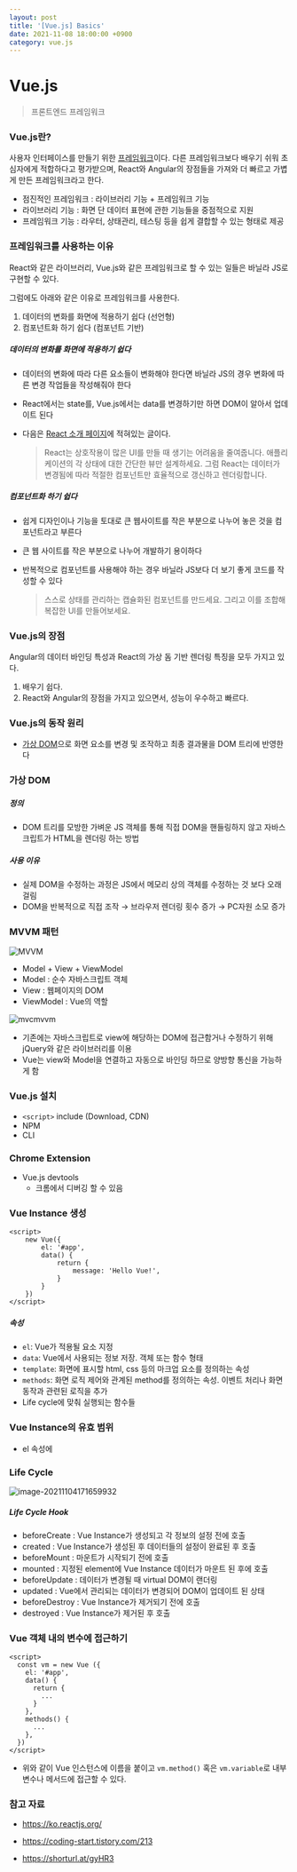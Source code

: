 ```yaml
---
layout: post
title: '[Vue.js] Basics'
date: 2021-11-08 18:00:00 +0900
category: vue.js
---
```


# Vue.js

> 프론트엔드 프레임워크



### Vue.js란?

사용자 인터페이스를 만들기 위한 <u>프레임워크</u>이다. 다른 프레임워크보다 배우기 쉬워 초심자에게 적합하다고 평가받으며, React와 Angular의 장점들을 가져와 더 빠르고 가볍게 만든 프레임워크라고 한다.

- 점진적인 프레임워크 : 라이브러리 기능 + 프레임워크 기능
- 라이브러리 기능 : 화면 단 데이터 표현에 관한 기능들을 중점적으로 지원
- 프레임워크 기능 : 라우터, 상태관리, 테스팅 등을 쉽게 결합할 수 있는 형태로 제공



### 프레임워크를 사용하는 이유

React와 같은 라이브러리, Vue.js와 같은 프레임워크로 할 수 있는 일들은 바닐라 JS로 구현할 수 있다.

그럼에도 아래와 같은 이유로 프레임워크를 사용한다.

1. 데이터의 변화를 화면에 적용하기 쉽다 (선언형)
2. 컴포넌트화 하기 쉽다 (컴포넌트 기반)



##### 데이터의 변화를 화면에 적용하기 쉽다

- 데이터의 변화에 따라 다른 요소들이 변화해야 한다면 바닐라 JS의 경우 변화에 따른 변경 작업들을 작성해줘야 한다

- React에서는 state를, Vue.js에서는 data를 변경하기만 하면 DOM이 알아서 업데이트 된다

- 다음은 [React 소개 페이지](https://ko.reactjs.org/)에 적혀있는 글이다.

  > React는 상호작용이 많은 UI를 만들 때 생기는 어려움을 줄여줍니다. 애플리케이션의 각 상태에 대한 간단한 뷰만 설계하세요. 그럼 React는 데이터가 변경됨에 따라 적절한 컴포넌트만 효율적으로 갱신하고 렌더링합니다.



##### 컴포넌트화 하기 쉽다

- 쉽게 디자인이나 기능을 토대로 큰 웹사이트를 작은 부분으로 나누어 놓은 것을 컴포넌트라고 부른다

- 큰 웹 사이트를 작은 부분으로 나누어 개발하기 용이하다

- 반복적으로 컴포넌트를 사용해야 하는 경우 바닐라 JS보다 더 보기 좋게 코드를 작성할 수 있다

  > 스스로 상태를 관리하는 캡슐화된 컴포넌트를 만드세요. 그리고 이를 조합해 복잡한 UI를 만들어보세요.



### Vue.js의 장점

Angular의 데이터 바인딩 특성과 React의 가상 돔 기반 렌더링 특징을 모두 가지고 있다.

1. 배우기 쉽다.
2. React와 Angular의 장점을 가지고 있으면서, 성능이 우수하고 빠르다.



### Vue.js의 동작 원리

- <u>가상 DOM</u>으로 화면 요소를 변경 및 조작하고 최종 결과물을 DOM 트리에 반영한다



### 가상 DOM

##### 정의

- DOM 트리를 모방한 가벼운 JS 객체를 통해 직접 DOM을 핸들링하지 않고 자바스크립트가 HTML을 렌더링 하는 방법

##### 사용 이유

- 실제 DOM을 수정하는 과정은 JS에서 메모리 상의 객체를 수정하는 것 보다 오래 걸림
- DOM을 반복적으로 직접 조작 → 브라우저 렌더링 횟수 증가 → PC자원 소모 증가



### MVVM 패턴

![MVVM](img/mvvm.png)

- Model + View + ViewModel
- Model : 순수 자바스크립트 객체
- View : 웹페이지의 DOM
- ViewModel : Vue의 역할



![mvcmvvm](img/mvcmvvm.png)

- 기존에는 자바스크립트로 view에 해당하는 DOM에 접근함거나 수정하기 위해 jQuery와 같은 라이브러리를 이용
- Vue는 view와 Model을 연결하고 자동으로 바인딩 하므로 양방향 통신을 가능하게 함



### Vue.js 설치

- `<script>` include (Download, CDN)
- NPM
- CLI



### Chrome Extension

- Vue.js devtools
  - 크롬에서 디버깅 할 수 있음



### Vue Instance 생성

```vue
<script>
	new Vue({
        el: '#app',
        data() {
            return {
                message: 'Hello Vue!',
            }
        }
    })
</script>
```

##### 속성

- `el`: Vue가 적용될 요소 지정
- `data`: Vue에서 사용되는 정보 저장. 객체 또는 함수 형태
- `template`: 화면에 표시할 html, css 등의 마크업 요소를 정의하는 속성
- `methods`: 화면 로직 제어와 관계된 method를 정의하는 속성. 이벤트 처리나 화면 동작과 관련된 로직을 추가
- Life cycle에 맞춰 실행되는 함수들



### Vue Instance의 유효 범위

- el 속성에 



### Life Cycle

![image-20211104171659932](img/image-20211104171659932.png)

##### Life Cycle Hook

- beforeCreate : Vue Instance가 생성되고 각 정보의 설정 전에 호출
- created : Vue Instance가 생성된 후 데이터들의 설정이 완료된 후 호출
- beforeMount : 마운트가 시작되기 전에 호출
- mounted : 지정된 element에 Vue Instance 데이터가 마운트 된 후에 호출
- beforeUpdate : 데이터가 변경될 때 virtual DOM이 랜더링
- updated : Vue에서 관리되는 데이터가 변경되어 DOM이 업데이트 된 상태
- beforeDestroy : Vue Instance가 제거되기 전에 호출
- destroyed : Vue Instance가 제거된 후 호출



### Vue 객체 내의 변수에 접근하기

```vue
<script>
  const vm = new Vue ({
    el: '#app',
    data() {
      return {
        ...
      }
    },
    methods() {
      ...
    },
  })
</script>
```

- 위와 같이 Vue 인스턴스에 이름을 붙이고 `vm.method()` 혹은 `vm.variable`로 내부 변수나 메서드에 접근할 수 있다.



### 참고 자료

- https://ko.reactjs.org/

- https://coding-start.tistory.com/213

- https://shorturl.at/gyHR3